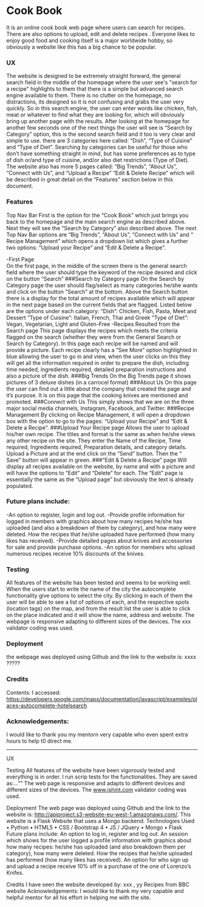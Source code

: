 # Cook Book
 
It is an online cook book web page where users can search for recipes. There are also options to upload, edit and delete recipes .
Everyone likes to enjoy good food and cooking itself is a major worldwide hobby, so obviously a website like this has a big chance to be popular.


### UX
The website is designed to be extremely straight forward, the general search field in the middle of the homepage where the user see's "search for a recipe" highlights to them that there is a simple but advanced search engine available to them. There is no clutter on the homepage, no distractions, its designed so it is not confusing and grabs the user very quickly.  So in this search engine, the user can enter words like chicken, fish, meat or whatever to find what they are looking for, which will obviously bring up another page with the results. 
After looking at the homepage for another few seconds one of the next things the user will see is “Search by Category” option, this is the second search field and it too is very clear and simple to use.  there are 3 categories here called: “Dish”, “Type of Cuisine” and “Type of Diet”. Searching by categories can be useful for those who don’t have something straight in mind, but has some preferences as to type of dish or/and type of cuisine, and/or also diet restrictions (Type of Diet).  
The website also has more 5 pages called: “Big Trends”, “About Us”, “Connect with Us”, and “Upload a Recipe” “Edit & Delete Recipe” which will be described in great detail on the “Features” section below in this document.


### Features
Top Nav Bar 
First is the option for the “Cook Book” which just brings you back to the homepage and the main search engine as described above.  Next they will see the “Search by Category” also described above.
The next Top Nav Bar options are “Big Trends”, “About Us”, “Connect with Us” and “ Recipe Management” which opens a dropdown list which gives a further two options: “Upload your Recipe” and “Edit & Delete a Recipe”.

-First Page  
On the first page, in the middle of the screen there is the general search field where the user should type the keyword of the recipe desired and click on the button “Search”
###Search by Category page
On the Search by Category page the user should flag/select as many categories he/she wants and click on the button “Search” at the bottom. Above the Search button there is a display for the total amount of recipes available which will appear in the next page based on the current fields that are flagged.
Listed below are the options under each category:
“Dish”: Chicken, Fish, Pasta, Meet and Dessert
“Type of Cuisine”: Italian, French, Thai and Greek
“Type of Diet”: Vegan, Vegetarian, Light and Gluten-Free
-Recipes Resulted from the Search page
This page displays the recipes which meets the criteria flagged on the search (whether they were from the General Search or Search by Category). In this page each recipe will be named and will provide a picture. Each recipe clearly has a “See More” option highlighted in blue allowing the user to go in and view, when the user clicks on this they will get all the information required in order to prepare the dish, including time needed, ingredients required, detailed preparation instructions and also a picture of the dish. 
###Big Trends
On the Big Trends page it shows pictures of 3 deluxe dishes (in a carrocel format)
###About Us
On this page the user can find out a little about the company that created the page and it’s purpose. It is on this page that the cooking knives are mentioned and promoted.
###Connect with Us
This simply shows that we are on the three major social media channels, Instagram, Facebook, and Twitter. 
###Recipe Management
By clicking on Recipe Management, it will open a dropdown box with the option to go to the pages: “Upload your Recipe” and “Edit & Delete a Recipe”.
###Upload Your Recipe page
Allows the user to upload his/her own recipe. The titles and format is the same as when he/she views any other recipe on the site. They enter the Name of the Recipe, Time required, Ingredients required, Preparation details, and category details.  Upload a Picture and at the end click on the “Send” button. Then the “           Save” button will appear in green.
###“Edit & Delete a Recipe” page 
Will display all recipes available on the website, by name and with a picture and will have the options to “Edit” and “Delete” for each. The “Edit” page is essentially the same as the “Upload page” but obviously the text is already populated. 
 
### Future plans include:
-An option to register, login and log out. 
-Provide profile information for logged in members with graphics about how many recipes he/she has uploaded (and also a breakdown of them by category), and how many were deleted. How the recipes that he/she uploaded have performed (how many likes has received).
-Provide detailed pages about knives and accessories for sale and provide purchase options.
-An option for members who upload numerous recipes receive 10% discounts of the knives.

### Testing
All features of the website has been tested and seems to be working well.
When the users start to write the name of the city the autocomplete functionality give options to select the city. 
By clicking in each of them the user will be able to see a list of options of each, and the respective spots (location tags) on the map, and
from the result list the user is able to click on the place indicated and it will show the name, address and website.
The webpage is responsive adapting to different sizes of the devices.
The xxx validator coding was used.
 
### Deployment
the webpage was deployed using Github and the link to the website is: xxxx 
?????
 
### Credits
Contents:
I accessed: https://developers.google.com/maps/documentation/javascript/examples/places-autocomplete-hotelsearch
 
### Acknowledgements:
I would like to thank you my mentorn very capable  who even spent extra hours to help t0 direct me.



-----
UX




Testing
All features of the website have been vigorously tested and everything is in order.
I run scrip tests for the functionalities. They are saved as:...”” 
The web page is responsive and adapts to different devices and different sizes of the devices. The www.jshint.com validator coding was used.

Deployment
The web page was deployed using Github and the link to the website is: http://apiproject.s3-website-eu-west-1.amazonaws.com/.
This website is a Flask Website that uses a Mongo backend.
Technologies Used
•	Python
•	HTML5
•	CSS / Bootstrap 4
•	JS / JQuery
•	Mongo
•	Flask
Future plans include:
An option to log in, register and log out. 
An session which shows for the user logged a profile information with graphics about how many recipes: he/she has uploaded (and also breakdown them per category), how many were deleted. How the recipes that he/she uploaded has performed (how many likes has received).
An option for who sign up and upload a recipe receive 10% off in a purchase of the one of Lorenzo’s Knifes.

Credits
I have seen the website developed by: xxx , yy
Recipes from BBC website
Acknowledgements:
I would like to thank my very capable and helpful mentor for all his effort in helping me with the site.
